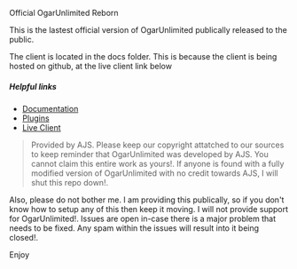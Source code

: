 Official OgarUnlimited Reborn

This is the lastest official version of OgarUnlimited publically released to the public. 

The client is located in the docs folder. This is because the client is being hosted on github, at the live client link below

##### Helpful links
- [Documentation](https://github.com/LegitSoulja/ogarul/blob/master/src/README.md)
- [Plugins](https://github.com/AJS-development/OgarUL-Plugin-Library)
- [Live Client](https://legitsoulja.github.io/ogarul/)

> Provided by AJS. Please keep our copyright attatched to our sources to keep reminder that OgarUnlimited was developed by AJS. You cannot claim this entire work as yours!. If anyone is found with a fully modified version of OgarUnlimited with no credit towards AJS, I will shut this repo down!.

Also, please do not bother me. I am providing this publically, so if you don't know how to setup any of this then keep it moving. I will not provide support for OgarUnlimited!. Issues are open in-case there is a major problem that needs to be fixed. Any spam within the issues will result into it being closed!.

Enjoy
